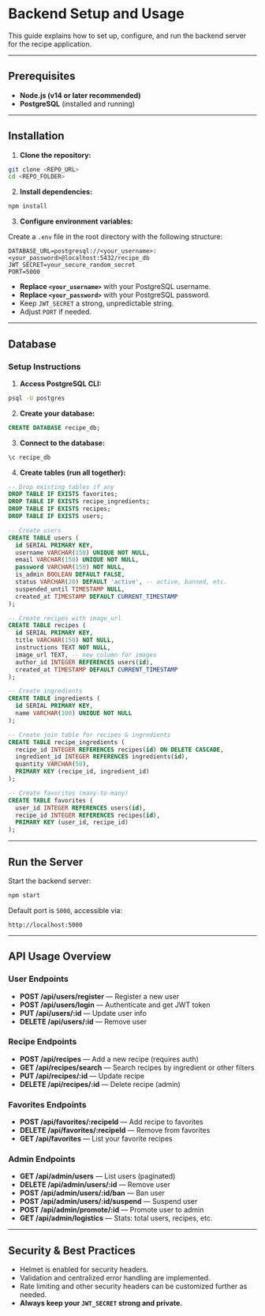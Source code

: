 # Backend Setup and Usage

This guide explains how to set up, configure, and run the backend server for the recipe application.

---

## Prerequisites

- **Node.js (v14 or later recommended)**
- **PostgreSQL** (installed and running)

---

## Installation

1. **Clone the repository:**

```bash
git clone <REPO_URL>
cd <REPO_FOLDER>
```

2. **Install dependencies:**

```bash
npm install
```

3. **Configure environment variables:**

Create a `.env` file in the root directory with the following structure:

```env
DATABASE_URL=postgresql://<your_username>:<your_password>@localhost:5432/recipe_db
JWT_SECRET=your_secure_random_secret
PORT=5000
```

- **Replace `<your_username>`** with your PostgreSQL username.
- **Replace `<your_password>`** with your PostgreSQL password.
- Keep `JWT_SECRET` a strong, unpredictable string.
- Adjust `PORT` if needed.

---

## Database

### Setup Instructions

1. **Access PostgreSQL CLI:**

```bash
psql -U postgres
```

2. **Create your database:**

```sql
CREATE DATABASE recipe_db;
```

3. **Connect to the database:**

```sql
\c recipe_db
```

4. **Create tables (run all together):**

```sql
-- Drop existing tables if any
DROP TABLE IF EXISTS favorites;
DROP TABLE IF EXISTS recipe_ingredients;
DROP TABLE IF EXISTS recipes;
DROP TABLE IF EXISTS users;

-- Create users
CREATE TABLE users (
  id SERIAL PRIMARY KEY,
  username VARCHAR(150) UNIQUE NOT NULL,
  email VARCHAR(150) UNIQUE NOT NULL,
  password VARCHAR(150) NOT NULL,
  is_admin BOOLEAN DEFAULT FALSE,
  status VARCHAR(20) DEFAULT 'active', -- active, banned, etc.
  suspended_until TIMESTAMP NULL,
  created_at TIMESTAMP DEFAULT CURRENT_TIMESTAMP
);

-- Create recipes with image_url
CREATE TABLE recipes (
  id SERIAL PRIMARY KEY,
  title VARCHAR(150) NOT NULL,
  instructions TEXT NOT NULL,
  image_url TEXT, -- new column for images
  author_id INTEGER REFERENCES users(id),
  created_at TIMESTAMP DEFAULT CURRENT_TIMESTAMP
);

-- Create ingredients
CREATE TABLE ingredients (
  id SERIAL PRIMARY KEY,
  name VARCHAR(100) UNIQUE NOT NULL
);

-- Create join table for recipes & ingredients
CREATE TABLE recipe_ingredients (
  recipe_id INTEGER REFERENCES recipes(id) ON DELETE CASCADE,
  ingredient_id INTEGER REFERENCES ingredients(id),
  quantity VARCHAR(50),
  PRIMARY KEY (recipe_id, ingredient_id)
);

-- Create favorites (many-to-many)
CREATE TABLE favorites (
  user_id INTEGER REFERENCES users(id),
  recipe_id INTEGER REFERENCES recipes(id),
  PRIMARY KEY (user_id, recipe_id)
);
```

---

## Run the Server

Start the backend server:

```bash
npm start
```

Default port is `5000`, accessible via:

```
http://localhost:5000
```

---

## API Usage Overview

### User Endpoints
- **POST /api/users/register** — Register a new user
- **POST /api/users/login** — Authenticate and get JWT token
- **PUT /api/users/:id** — Update user info
- **DELETE /api/users/:id** — Remove user

### Recipe Endpoints
- **POST /api/recipes** — Add a new recipe (requires auth)
- **GET /api/recipes/search** — Search recipes by ingredient or other filters
- **PUT /api/recipes/:id** — Update recipe
- **DELETE /api/recipes/:id** — Delete recipe (admin)

### Favorites Endpoints
- **POST /api/favorites/:recipeId** — Add recipe to favorites
- **DELETE /api/favorites/:recipeId** — Remove from favorites
- **GET /api/favorites** — List your favorite recipes

### Admin Endpoints
- **GET /api/admin/users** — List users (paginated)
- **DELETE /api/admin/users/:id** — Remove user
- **POST /api/admin/users/:id/ban** — Ban user
- **POST /api/admin/users/:id/suspend** — Suspend user
- **POST /api/admin/promote/:id** — Promote user to admin
- **GET /api/admin/logistics** — Stats: total users, recipes, etc.

---

## Security & Best Practices

- Helmet is enabled for security headers.
- Validation and centralized error handling are implemented.
- Rate limiting and other security headers can be customized further as needed.
- **Always keep your `JWT_SECRET` strong and private.**
